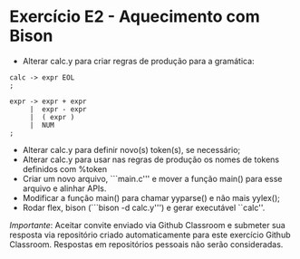 
# Exercício E2 - Aquecimento com Bison 

- Alterar calc.y para criar regras de produção para a gramática:
``` 
calc -> expr EOL
;

expr -> expr + expr
     |  expr - expr
     |  ( expr )
     |  NUM
;
```
- Alterar calc.y para definir novo(s) token(s), se necessário;
- Alterar calc.y para usar nas regras de produção os nomes de tokens definidos com %token
- Criar um novo arquivo, ```main.c''' e mover a função main() para esse arquivo e alinhar APIs.
- Modificar a função main() para chamar yyparse() e não mais yylex();
- Rodar flex, bison (```bison -d calc.y''') e gerar executável ``calc''.

*Importante*: Aceitar convite enviado via Github Classroom e submeter sua resposta via repositório criado automaticamente para este exercício Github Classroom.  Respostas em repositórios pessoais não serão consideradas.
